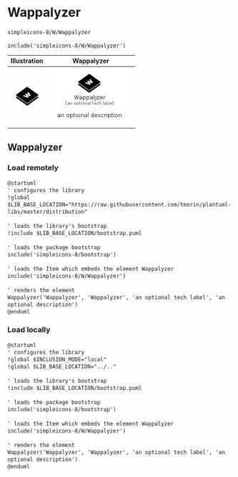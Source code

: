 # Wappalyzer


```text
simpleicons-8/W/Wappalyzer
```

```text
include('simpleicons-8/W/Wappalyzer')
```



| Illustration | Wappalyzer |
| :---: | :---: |
| ![illustration for Illustration](../../simpleicons-8/W/Wappalyzer.png) | ![illustration for Wappalyzer](../../simpleicons-8/W/Wappalyzer.Local.png) |




## Wappalyzer

### Load remotely
```plantuml
@startuml
' configures the library
!global $LIB_BASE_LOCATION="https://raw.githubusercontent.com/tmorin/plantuml-libs/master/distribution"

' loads the library's bootstrap
!include $LIB_BASE_LOCATION/bootstrap.puml

' loads the package bootstrap
include('simpleicons-8/bootstrap')

' loads the Item which embeds the element Wappalyzer
include('simpleicons-8/W/Wappalyzer')

' renders the element
Wappalyzer('Wappalyzer', 'Wappalyzer', 'an optional tech label', 'an optional description')
@enduml
```

### Load locally
```plantuml
@startuml
' configures the library
!global $INCLUSION_MODE="local"
!global $LIB_BASE_LOCATION="../.."

' loads the library's bootstrap
!include $LIB_BASE_LOCATION/bootstrap.puml

' loads the package bootstrap
include('simpleicons-8/bootstrap')

' loads the Item which embeds the element Wappalyzer
include('simpleicons-8/W/Wappalyzer')

' renders the element
Wappalyzer('Wappalyzer', 'Wappalyzer', 'an optional tech label', 'an optional description')
@enduml
```

